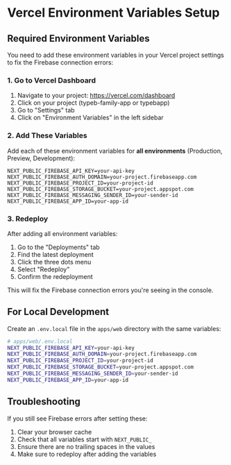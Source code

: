 # Vercel Environment Variables Setup

## Required Environment Variables

You need to add these environment variables in your Vercel project settings to fix the Firebase connection errors:

### 1. Go to Vercel Dashboard
1. Navigate to your project: https://vercel.com/dashboard
2. Click on your project (typeb-family-app or typebapp)
3. Go to "Settings" tab
4. Click on "Environment Variables" in the left sidebar

### 2. Add These Variables

Add each of these environment variables for **all environments** (Production, Preview, Development):

```
NEXT_PUBLIC_FIREBASE_API_KEY=your-api-key
NEXT_PUBLIC_FIREBASE_AUTH_DOMAIN=your-project.firebaseapp.com
NEXT_PUBLIC_FIREBASE_PROJECT_ID=your-project-id
NEXT_PUBLIC_FIREBASE_STORAGE_BUCKET=your-project.appspot.com
NEXT_PUBLIC_FIREBASE_MESSAGING_SENDER_ID=your-sender-id
NEXT_PUBLIC_FIREBASE_APP_ID=your-app-id
```

### 3. Redeploy

After adding all environment variables:
1. Go to the "Deployments" tab
2. Find the latest deployment
3. Click the three dots menu
4. Select "Redeploy"
5. Confirm the redeployment

This will fix the Firebase connection errors you're seeing in the console.

## For Local Development

Create an `.env.local` file in the `apps/web` directory with the same variables:

```bash
# apps/web/.env.local
NEXT_PUBLIC_FIREBASE_API_KEY=your-api-key
NEXT_PUBLIC_FIREBASE_AUTH_DOMAIN=your-project.firebaseapp.com
NEXT_PUBLIC_FIREBASE_PROJECT_ID=your-project-id
NEXT_PUBLIC_FIREBASE_STORAGE_BUCKET=your-project.appspot.com
NEXT_PUBLIC_FIREBASE_MESSAGING_SENDER_ID=your-sender-id
NEXT_PUBLIC_FIREBASE_APP_ID=your-app-id
```

## Troubleshooting

If you still see Firebase errors after setting these:
1. Clear your browser cache
2. Check that all variables start with `NEXT_PUBLIC_`
3. Ensure there are no trailing spaces in the values
4. Make sure to redeploy after adding the variables
